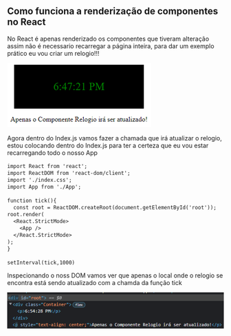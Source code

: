 ## Como funciona a renderização de componentes no React

No React é apenas renderizado os componentes que tiveram alteração assim não é necessario recarregar a página inteira, para dar 
um exemplo prático eu vou criar um relogio!!!

![img](Screenshot_2.png)

Agora dentro do Index.js vamos fazer a chamada que irá atualizar o relogio, estou colocando dentro do Index.js para
ter a certeza que eu vou estar recarregando todo o nosso App

```
import React from 'react';
import ReactDOM from 'react-dom/client';
import './index.css';
import App from './App';

function tick(){
  const root = ReactDOM.createRoot(document.getElementById('root'));
root.render(
  <React.StrictMode>
    <App />
  </React.StrictMode>
);
}

setInterval(tick,1000)
```

Inspecionando o noss DOM vamos ver que apenas o local onde o relogio se encontra está sendo atualizado com a chamda da função tick

![img](Screenshot_4.png)
